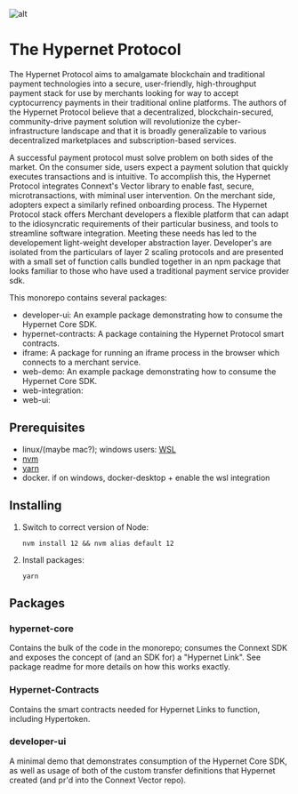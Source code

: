 
![alt](https://github.com/GoHypernet/hypernet-protocol/tree/dev/documentation/images/Hypernet_Logo.png)

# The Hypernet Protocol

The Hypernet Protocol aims to amalgamate blockchain and traditional payment technologies into a secure,
user-friendly, high-throughput payment stack for use by merchants looking for way to accept cyptocurrency
payments in their traditional online platforms. The authors of the Hypernet Protocol believe that a decentralized, 
blockchain-secured, community-drive payment solution will revolutionize the cyber-infrastructure landscape
and that it is broadly generalizable to various decentralized marketplaces and subscription-based services. 

A successful payment protocol must solve problem on both sides of the market. On the consumer side, users
expect a payment solution that quickly executes transactions and is intuitive. To accomplish this, the
Hypernet Protocol integrates Connext's Vector library to enable fast, secure, microtransactions, with
miminal user intervention. On the merchant side, adopters expect a similarly refined onboarding process.
The Hypernet Protocol stack offers Merchant developers a flexible platform that can adapt to the 
idiosyncratic requirements of their particular business, and tools to streamline software integration. 
Meeting these needs has led to the developement light-weight developer abstraction layer.
Developer's are isolated from the particulars of layer 2 scaling protocols and are presented with a small 
set of function calls bundled together in an npm package that looks familiar to those who have
used a traditional payment service provider sdk.  

This monorepo contains several packages:  

- developer-ui: An example package demonstrating how to consume the Hypernet Core SDK. 
- hypernet-contracts: A package containing the Hypernet Protocol smart contracts.
- iframe: A package for running an iframe process in the browser which connects to a merchant service.
- web-demo: An example package demonstrating how to consume the Hypernet Core SDK.  
- web-integration: 
- web-ui: 


## Prerequisites
 - linux/(maybe mac?); windows users: [WSL](https://docs.microsoft.com/en-us/windows/wsl/install-win10)
 - [nvm](https://github.com/nvm-sh/nvm#install--update-script)
 - [yarn](https://classic.yarnpkg.com/en/docs/install/#debian-stable)
 - docker. if on windows, docker-desktop + enable the wsl integration

## Installing
1) Switch to correct version of Node:

    `nvm install 12 && nvm alias default 12`

2) Install packages:

    `yarn`

## Packages

### hypernet-core

Contains the bulk of the code in the monorepo; consumes the Connext SDK and exposes the concept of (and an SDK for) a "Hypernet Link". See package readme for more details on how this works exactly.

### Hypernet-Contracts

Contains the smart contracts needed for Hypernet Links to function, including Hypertoken.

### developer-ui

A minimal demo that demonstrates consumption of the Hypernet Core SDK, as well as usage of both of the custom transfer definitions that Hypernet created (and pr'd into the Connext Vector repo).
